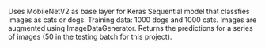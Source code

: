 Uses MobileNetV2 as base layer for Keras Sequential model that classfies images as cats or dogs. 
Training data: 1000 dogs and 1000 cats. 
Images are augmented using ImageDataGenerator. 
Returns the predictions for a series of images (50 in the testing batch for this project). 

